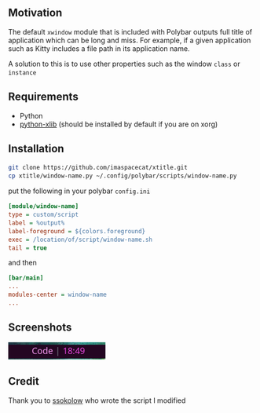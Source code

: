 ## Motivation
The default `xwindow` module that is included with Polybar outputs full title of application which can be long and miss. For example, if a given application such as Kitty includes a file path in its application name.

A solution to this is to use other properties such as the window `class` or `instance`

## Requirements
- Python
- [python-xlib](https://pypi.org/project/python-xlib/) (should be installed by default if you are on xorg)

## Installation
```bash
git clone https://github.com/imaspacecat/xtitle.git
cp xtitle/window-name.py ~/.config/polybar/scripts/window-name.py
```
put the following in your polybar `config.ini`
```ini
[module/window-name]
type = custom/script
label = %output%
label-foreground = ${colors.foreground}
exec = /location/of/script/window-name.sh
tail = true
```
and then
```ini
[bar/main]
...
modules-center = window-name
...
```

## Screenshots
![Alt text](example.png)

## Credit
Thank you to [ssokolow](https://gist.github.com/ssokolow) who wrote the script I modified